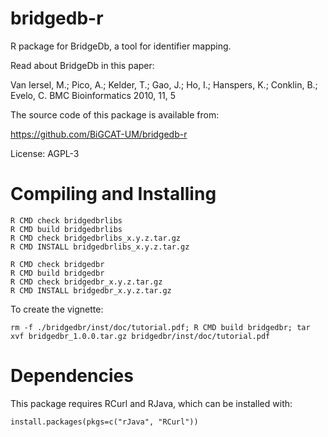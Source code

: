 bridgedb-r
==========

R package for BridgeDb, a tool for identifier mapping.

Read about BridgeDb in this paper:

Van Iersel, M.;  Pico, A.;  Kelder, T.;  Gao, J.;  Ho, I.;   Hanspers, K.;  Conklin, B.;  Evelo, C. BMC Bioinformatics 2010, 11, 5

The source code of this package is available from:

https://github.com/BiGCAT-UM/bridgedb-r

License: AGPL-3

Compiling and Installing
========================

    R CMD check bridgedbrlibs
    R CMD build bridgedbrlibs
    R CMD check bridgedbrlibs_x.y.z.tar.gz
    R CMD INSTALL bridgedbrlibs_x.y.z.tar.gz

    R CMD check bridgedbr
    R CMD build bridgedbr
    R CMD check bridgedbr_x.y.z.tar.gz
    R CMD INSTALL bridgedbr_x.y.z.tar.gz

To create the vignette:

    rm -f ./bridgedbr/inst/doc/tutorial.pdf; R CMD build bridgedbr; tar xvf bridgedbr_1.0.0.tar.gz bridgedbr/inst/doc/tutorial.pdf

Dependencies
============

This package requires RCurl and RJava, which can be installed with:

    install.packages(pkgs=c("rJava", "RCurl"))


